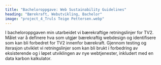```yaml
---
title: "Bacheloroppgave: Web Sustainability Guidelines"
heading: "Bærekraft, Webutvikling, Bachelor"
image: "project_4_Truls Teige Pettersen.webp"
---
```


I bacheloroppgaven min utarbeidet vi bærekraftige retningslinjer for TV2. Målet var å definere hva som utgjør bærekraftig webdesign og identifisere som kan bli forbedret for TV2 innenfor bærekraft. Gjennom testing og iterasjon utviklet vi retningslinjer som kan bli brukt i forbedring av eksisterende og i løpet utviklingen av nye webtjenester, inkludert med en data karbon kalkulator.
